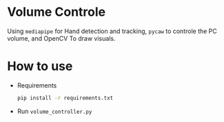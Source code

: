 # Volume Controle
Using `mediapipe` for Hand detection and tracking, `pycaw` to controle the PC volume, and OpenCV To draw visuals. 

# How to use 
- Requirements
  ```bash
  pip install -r requirements.txt
  ```
- Run `volume_controller.py`
  
